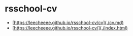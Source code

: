 # rsschool-cv

- [https://leecheeee.github.io/rsschool-cv/cv](./cv.md)
- [https://leecheeee.github.io/rsschool-cv/](./index.html)
